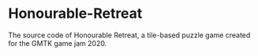 # Honourable-Retreat
The source code of Honourable Retreat, a tile-based puzzle game created for the GMTK game jam 2020.
